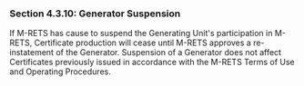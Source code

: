 ### Section 4.3.10: Generator Suspension

If M-RETS has cause to suspend the Generating Unit&#39;s participation in M-RETS, Certificate production will cease until M-RETS approves a re-instatement of the Generator. Suspension of a Generator does not affect Certificates previously issued in accordance with the M-RETS Terms of Use and Operating Procedures.
